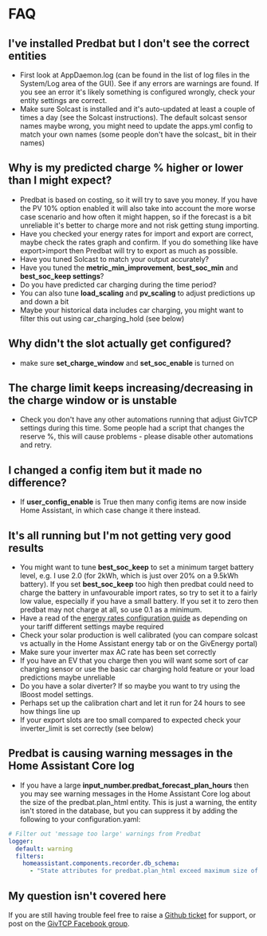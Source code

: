 # FAQ

## I've installed Predbat but I don't see the correct entities

- First look at AppDaemon.log (can be found in the list of log files in the System/Log area of the GUI).
See if any errors are warnings are found. If you see an error it's likely something is configured wrongly,
check your entity settings are correct.
- Make sure Solcast is installed and it's auto-updated at least a couple of times a day (see the Solcast instructions).
The default solcast sensor names maybe wrong, you might need to update the apps.yml config to match your own names
(some people don't have the solcast_ bit in their names)

## Why is my predicted charge % higher or lower than I might expect?

- Predbat is based on costing, so it will try to save you money. If you have the PV 10% option enabled it will also
take into account the more worse case scenario and how often it might happen, so if the forecast is a bit unreliable
it's better to charge more and not risk getting stung importing.
- Have you checked your energy rates for import and export are correct, maybe check the rates graph and confirm.
If you do something like have export>import then Predbat will try to export as much as possible.
- Have you tuned Solcast to match your output accurately?
- Have you tuned the **metric_min_improvement**, **best_soc_min** and **best_soc_keep settings**?
- Do you have predicted car charging during the time period?
- You can also tune **load_scaling** and **pv_scaling** to adjust predictions up and down a bit
- Maybe your historical data includes car charging, you might want to filter this out using car_charging_hold (see below)

## Why didn't the slot actually get configured?

- make sure **set_charge_window** and **set_soc_enable** is turned on

## The charge limit keeps increasing/decreasing in the charge window or is unstable

- Check you don't have any other automations running that adjust GivTCP settings during this time. Some people had
a script that changes the reserve %, this will cause problems - please disable other automations and retry.

## I changed a config item but it made no difference?

- If **user_config_enable** is True then many config items are now inside Home Assistant, in which case change it there instead.

## It's all running but I'm not getting very good results

- You might want to tune **best_soc_keep** to set a minimum target battery level, e.g. I use 2.0 (for 2kWh, which is just over 20% on a 9.5kWh battery).
If you set **best_soc_keep** too high then predbat could need to charge the battery in unfavourable import rates, so try to set it to a fairly low value,
especially if you have a small battery. If you set it to zero then predbat may not charge at all, so use 0.1 as a minimum.
- Have a read of the [energy rates configuration guide](energy-rates.md) as depending on your tariff different settings maybe required
- Check your solar production is well calibrated (you can compare solcast vs actually in the Home Assistant energy tab or on the GivEnergy portal)
- Make sure your inverter max AC rate has been set correctly
- If you have an EV that you charge then you will want some sort of car charging sensor or use the basic car charging hold feature or your load predictions maybe unreliable
- Do you have a solar diverter? If so maybe you want to try using the IBoost model settings.
- Perhaps set up the calibration chart and let it run for 24 hours to see how things line up
- If your export slots are too small compared to expected check your inverter_limit is set correctly (see below)

## Predbat is causing warning messages in the Home Assistant Core log

- If you have a large **input_number.predbat_forecast_plan_hours** then you may see warning
messages in the Home Assistant Core log about the size of the predbat.plan_html entity.
This is just a warning, the entity isn't stored in the database, but you can suppress it by adding the following
to your configuration.yaml:

```yaml
# Filter out 'message too large' warnings from Predbat
logger:
  default: warning
  filters:
    homeassistant.components.recorder.db_schema: 
      - "State attributes for predbat.plan_html exceed maximum size of 16384 bytes. This can cause database performance issues; Attributes will not be stored"
```

## My question isn't covered here

If you are still having trouble feel free to raise a [Github ticket](https://github.com/springfall2008/batpred/issues) for support,
or post on the [GivTCP Facebook group](https://www.facebook.com/groups/615579009972782).
